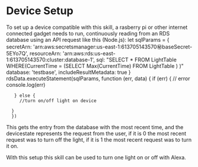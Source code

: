 # Device Setup
To set up a device compatible with this skill, a rasberry pi or other internet connected gadget needs to run, continuously reading from an RDS database using an API request like this (Node.js):
   let sqlParams = {
        secretArn: 'arn:aws:secretsmanager:us-east-1:613705143570:secret:baseSecret-5EYo7Q',
        resourceArn: 'arn:aws:rds:us-east-1:613705143570:cluster:database-1',
        sql: "SELECT * FROM LightTable WHERE(CurrentTime = (SELECT Max(CurrentTime) FROM LightTable  ) )"
        database: 'testbase',
        includeResultMetadata: true
     }
   rdsData.executeStatement(sqlParams, function (err, data) {
        if (err) {
          // error
          console.log(err)
       
       } else {
         //turn on/off light on device
     
      }
      })

This gets the entry from the database with the most recent time, and the devicestate represents the request from the user, if it is 0 the most recent request was to turn off the light, if it is 1 the most recent request was to turn it on.

With this setup this skill can be used to turn one light on or off with Alexa.
